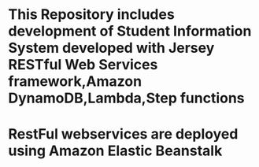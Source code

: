 # This Repository includes development of Student Information System developed with Jersey RESTful Web Services framework,Amazon DynamoDB,Lambda,Step functions
# RestFul webservices are deployed using Amazon Elastic Beanstalk
